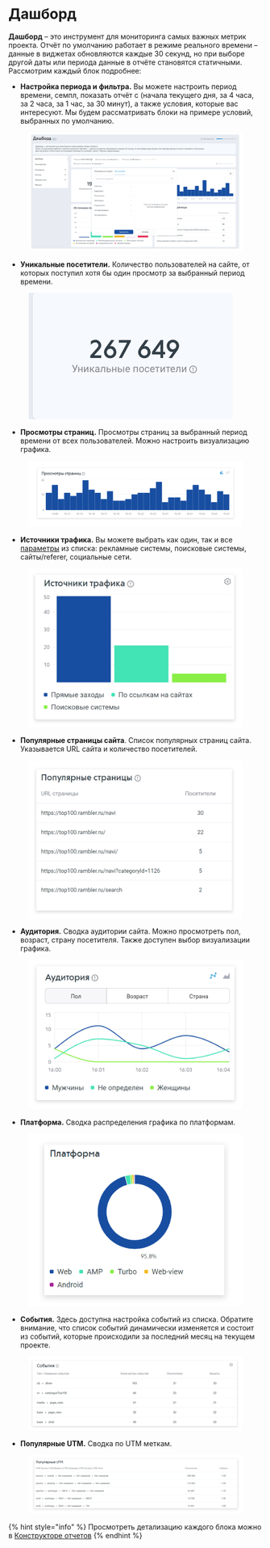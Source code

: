 # Дашборд

**Дашборд** – это инструмент для мониторинга самых важных метрик проекта. Отчёт по умолчанию работает в режиме реального времени – данные в виджетах обновляются каждые 30 секунд, но при выборе другой даты или периода данные в отчёте становятся статичными. Рассмотрим каждый блок подробнее:

* **Настройка периода и фильтра.** Вы можете настроить период времени, семпл, показать отчёт с (начала текущего дня, за 4 часа, за 2 часа, за 1 час, за 30 минут), а также условия, которые вас интересуют. Мы будем рассматривать блоки на примере условий, выбранных по умолчанию.&#x20;

<figure><img src="../../.gitbook/assets/stat.top100.rambler.ru_stat_projects_7596044_dashboard_dateStart=2023-07-07&#x26;dateEnd=2023-07-07&#x26;groupBy=minute&#x26;sample=1 (3).png" alt=""><figcaption></figcaption></figure>

* **Уникальные посетители.** Количество пользователей на сайте, от которых поступил хотя бы один просмотр за выбранный период времени.

<figure><img src="../../.gitbook/assets/stage-corp.rambler.ru_projects_80674_dashboard_dateStart=today&#x26;dateEnd=today&#x26;groupBy=hour&#x26;sample=1 (1).png" alt=""><figcaption></figcaption></figure>



* **Просмотры страниц.** Просмотры страниц за выбранный период времени от всех пользователей. Можно настроить визуализацию графика.

<figure><img src="../../.gitbook/assets/реалтайм 3.png" alt=""><figcaption></figcaption></figure>

* **Источники трафика.** Вы можете выбрать как один, так и все [параметры](../metriki-analitiki-top-100/parametry.md) из списка: рекламные системы, поисковые системы, сайты/referer, социальные сети.

<figure><img src="../../.gitbook/assets/реалтайм 5.png" alt=""><figcaption></figcaption></figure>

* **Популярные страницы сайта**. Список популярных страниц сайта. Указывается URL сайта и количество посетителей.

<figure><img src="../../.gitbook/assets/реалтайм 6 (1).png" alt=""><figcaption></figcaption></figure>

* **Аудитория.** Сводка аудитории сайта. Можно просмотреть пол, возраст, страну посетителя. Также доступен выбор визуализации графика.

<figure><img src="../../.gitbook/assets/реалтайм 7 (1).png" alt=""><figcaption></figcaption></figure>

* **Платформа.** Сводка распределения графика по платформам.

<figure><img src="../../.gitbook/assets/реалтайм 13.png" alt=""><figcaption></figcaption></figure>

* **События.** Здесь доступна настройка событий из списка. Обратите внимание, что список событий динамически изменяется и состоит из событий, которые происходили за последний месяц на текущем проекте.

<figure><img src="../../.gitbook/assets/реалтайм 9 (1).png" alt=""><figcaption></figcaption></figure>

* **Популярные UTM.** Сводка по UTM меткам.

<figure><img src="../../.gitbook/assets/реалтайм 14.png" alt=""><figcaption></figcaption></figure>

{% hint style="info" %}
Просмотреть детализацию каждого блока можно в [Конструкторе отчетов](konstruktor-otchyotov.md)
{% endhint %}

